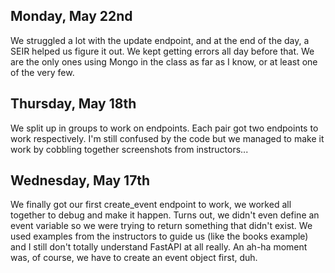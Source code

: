 ## Monday, May 22nd

We struggled a lot with the update endpoint, and at the end of the day, a SEIR helped us figure it out. We kept getting errors all day before that. We are the only ones using Mongo in the class as far as I know, or at least one of the very few.

## Thursday, May 18th

We split up in groups to work on endpoints. Each pair got two endpoints to work respectively. I'm still confused by the code but we managed to make it work by cobbling together screenshots from instructors...

## Wednesday, May 17th

We finally got our first create_event endpoint to work, we worked all together to debug and make it happen. Turns out, we didn't even define an event variable so we were trying to return something that didn't exist. We used examples from the instructors to guide us (like the books example) and I still don't totally understand FastAPI at all really. An ah-ha moment was, of course, we have to create an event object first, duh.
